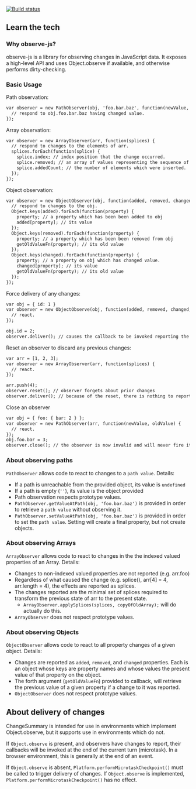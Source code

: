 [![Build status](http://www.polymer-project.org/build/observe-js/status.png "Build status")](http://build.chromium.org/p/client.polymer/waterfall)

## Learn the tech

### Why observe-js?

observe-js is a library for observing changes in JavaScript data. It exposes a high-level API and uses Object.observe if available, and otherwise performs dirty-checking.

### Basic Usage

Path observation:

```HTML
var observer = new PathObserver(obj, 'foo.bar.baz', function(newValue, oldValue) {
  // respond to obj.foo.bar.baz having changed value.
});
```

Array observation:

```HTML
var observer = new ArrayObserver(arr, function(splices) {
  // respond to changes to the elements of arr.
  splices.forEach(function(splice) {
    splice.index; // index position that the change occurred.
    splice.removed; // an array of values representing the sequence of elements which were removed
    splice.addedCount; // the number of elements which were inserted.
  });
});
```

Object observation:

```HTML
var observer = new ObjectObserver(obj, function(added, removed, changed, getOldValueFn) {
  // respond to changes to the obj.
  Object.keys(added).forEach(function(property) {
    property; // a property which has been been added to obj
    added[property]; // its value
  });
  Object.keys(removed).forEach(function(property) {
    property; // a property which has been been removed from obj
    getOldValueFn(property); // its old value
  });
  Object.keys(changed).forEach(function(property) {
    property; // a property on obj which has changed value.
    changed[property]; // its value
    getOldValueFn(property); // its old value
  });
});
```
Force delivery of any changes:
```HTML
var obj = { id: 1 }
var observer = new ObjectObserve(obj, function(added, removed, changed, getOldValueFn) {
  // react.
});

obj.id = 2;
observer.deliver(); // causes the callback to be invoked reporting the change in value to obj.id.
```

Reset an observer to discard any previous changes:
```HTML
var arr = [1, 2, 3];
var observer = new ArrayObserver(arr, function(splices) {
  // react.
});

arr.push(4);
observer.reset(); // observer forgets about prior changes
observer.deliver(); // because of the reset, there is nothing to report so callback is not invoked.
```

Close an observer
```HTML
var obj = { foo: { bar: 2 } };
var observer = new PathObserver(arr, function(newValue, oldValue) {
  // react.
});
obj.foo.bar = 3;
observer.close(); // the observer is now invalid and will never fire its callback
```
### About observing paths

`PathObserver` allows code to react to changes to a `path value`. Details:

* If a path is unreachable from the provided object, its value is `undefined`
* If a path is empty (`''`), its value is the object provided
* Path observation respects prototype values.
* `PathObserver.getValueAtPath(obj, 'foo.bar.baz')` is provided in order to retrieve a `path value` without observing it.
* `PathObserver.setValueAtPath(obj, 'foo.bar.baz')` is provided in order to set the `path value`. Setting will create a final property, but not create objects.

### About observing Arrays

`ArrayObserver` allows code to react to changes in the the indexed valued properties of an Array. Details:

* Changes to non-indexed valued properties are not reported (e.g. arr.foo)
* Regardless of what caused the change (e.g. splice(), arr[4] = 4, arr.length = 4), the effects are reported as splices.
* The changes reported are the minimal set of splices required to transform the previous state of arr to the present state.
  * `ArrayObserver.applySplices(splices, copyOfOldArray);` will do actually do this.
* `ArrayObserver` does not respect prototype values.

### About observing Objects

`ObjectObserver` allows code to react to all property changes of a given object. Details:

* Changes are reported as `added`, `removed`, and `changed` properties. Each is an object whose keys are property names and whose values the present value of that property on the object.
* The forth argument (`getOldValueFn`) provided to callback, will retrieve the previous value of a given property if a change to it was reported.
* `ObjectObserver` does not respect prototype values.

## About delivery of changes

ChangeSummary is intended for use in environments which implement Object.observe, but it supports use in environments which do not.

If `Object.observe` is present, and observers have changes to report, their callbacks will be invoked at the end of the current turn (microtask). In a browser environment, this is generally at the end of an event.

If `Object.observe` is absent, `Platform.performMicrotaskCheckpoint()` must be called to trigger delivery of changes. If `Object.observe` is implemented, `Platform.performMicrotaskCheckpoint()` has no effect.
